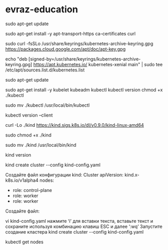 # evraz-education

sudo apt-get update
  
sudo apt-get install -y apt-transport-https ca-certificates curl
  
sudo curl -fsSLo /usr/share/keyrings/kubernetes-archive-keyring.gpg https://packages.cloud.google.com/apt/doc/apt-key.gpg
  
echo "deb [signed-by=/usr/share/keyrings/kubernetes-archive-keyring.gpg] https://apt.kubernetes.io/ kubernetes-xenial main" | sudo tee /etc/apt/sources.list.d/kubernetes.list
   
sudo apt-get update

sudo apt-get install -y kubelet kubeadm kubectl
kubectl version
chmod +x ./kubectl

sudo mv ./kubectl /usr/local/bin/kubectl

kubectl version –client

curl -Lo ./kind https://kind.sigs.k8s.io/dl/v0.9.0/kind-linux-amd64

sudo chmod +x ./kind

sudo mv ./kind /usr/local/bin/kind

kind version

kind create cluster --config kind-config.yaml

Создайте файл конфигурации
kind: Cluster 
apiVersion: kind.x-k8s.io/v1alpha4 
nodes:
 - role: control-plane
 - role: worker
 - role: worker

Создайте файл: 

vi kind-config.yaml
нажмите ‘i’ для вставки текста, вставьте текст и сохраните используя комбинацию клавиш ESC и далее ‘:wq’
Запустите создание кластера
kind create cluster --config kind-config.yaml


kubectl get nodes


